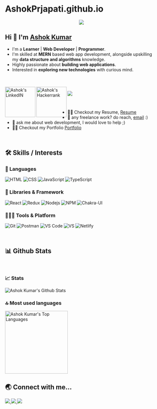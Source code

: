 # AshokPrjapati.github.io
<!-- Typing SVG by DenverCoder1 - https://github.com/DenverCoder1/readme-typing-svg -->
<p align="center">
  <a href="https://github.com/DenverCoder1/readme-typing-svg">
    <img src="https://readme-typing-svg.demolab.com/?lines=🙏🙏 नमस्ते! ; I am Ashok%20Kumar; I am a Full-stack%20web%20developer 👨🏻‍💻;  Curious%20to%20learn%20new%20things !&font=Fira%20Code&center=true&width=440&height=45&color=#37bcf7&vCenter=true&size=22&pause=1000"></a>
</p>


## Hi 👋 I'm [Ashok Kumar](https://github.com/AshokPrjapati)

- I'm a **Learner** | **Web Developer** | **Programmer**.
- I'm skilled at **MERN** based web app development, alongside upskilling my **data structure and algorithms** knowledge.
- Highly passionate about **building web applications**.
- Interested in **exploring new technologies** with curious mind.



<br />




<br />

<a href="https://www.linkedin.com/in/ashok-kumar-1778b213b/">
  <img align="left" alt="Ashok's LinkedIN" width="100px" src="https://cdn.icon-icons.com/icons2/2530/PNG/512/linkedin_button_icon_151847.png" />
</a>

<a href="https://www.hackerrank.com/ashokprajpati">
  <img align="left" alt="Ashok's Hackerrank" width="100px" src="https://cdn.icon-icons.com/icons2/2530/PNG/512/hackerrank_button_icon_151894.png" />
</a>

![](https://visitor-badge.glitch.me/badge?page_id=AshokPrjapati.AshokPrjapati)

<br />

- 👨‍💻 Checkout my Resume,  [Resume](https://ashokprjapati.github.io/assets/Ashok-Kumar-Resume.pdf)
- 💼 any freelance work? do reach, [email](mailto:ap271449@gmail.com) :)
- 💬 ask me about web development, I would love to help ;)
- 👨‍💻 Checkout my Portfolio [Portfolio](https://ashokprjapati.github.io/)

<br>

## :hammer_and_wrench: Skills / Interests

### 🚀 Languages
![HTML](https://img.shields.io/badge/html5%20-%23E34F26.svg?&style=for-the-badge&logo=html5&logoColor=white)
![CSS](https://img.shields.io/badge/css3%20-%231572B6.svg?&style=for-the-badge&logo=css3&logoColor=white)
![JavaScript](https://img.shields.io/badge/javascript%20-%23323330.svg?&style=for-the-badge&logo=javascript&logoColor=%23F7DF1E)
![TypeScript](https://img.shields.io/badge/typescript%20-%23B34A26.svg?&style=for-the-badge&logo=typescript&logoColor=blue&color=323330)


### 🧩 Libraries & Framework

![React](https://img.shields.io/badge/React-20232A?style=for-the-badge&logo=react&logoColor=61DAFB)
![Redux](https://img.shields.io/badge/redux-%23593d88.svg?&style=for-the-badge&logo=redux&logoColor=white)
![Nodejs](https://img.shields.io/badge/Node.js-339933?style=for-the-badge&logo=nodedotjs&logoColor=white)
![NPM](https://img.shields.io/badge/npm-CB3837?style=for-the-badge&logo=npm&logoColor=white)
![Chakra-UI](https://img.shields.io/badge/Chakra_UI-%23593d88.svg?&style=for-the-badge&logo=chakra-UI&logoColor=white&color=blue)


### 🧑🏻‍💻 Tools & Platform

![Git](https://img.shields.io/badge/Git-F05032?style=for-the-badge&logo=git&logoColor=white)
![Postman](https://img.shields.io/badge/Postman-FF6C37?style=for-the-badge&logo=Postman&logoColor=white)
![VS Code](https://img.shields.io/badge/Visual_Studio_Code-0078D4?style=for-the-badge&logo=visual%20studio%20code&logoColor=white)
![VS](https://img.shields.io/badge/Visual_Studio-5C2D91?style=for-the-badge&logo=visual%20studio&logoColor=white)
![Netlify](https://img.shields.io/badge/Netlify-00C7B7?style=for-the-badge&logo=netlify&logoColor=white)


<br />

## :bar_chart: Github Stats

<br />

### 📈 Stats

<p>
  <img  alt="Ashok Kumar's Github Stats" src="https://github-readme-stats.vercel.app/api?username=AshokPrjapati&theme=radical&langs_count=8" />
<!--   <img width="48%" src="https://github-readme-streak-stats.herokuapp.com/?user=AshokPrjapat&theme=radical&langs_count=8" /> -->
</p>




### 🔝 Most used languages
<img
  alt="Ashok Kumar's Top Languages"
  src="https://github-readme-stats.vercel.app/api/top-langs/?username=AshokPrjapati&theme=radical&langs_count=8"
  height="207px"
/>




## :earth_asia: Connect with me...

<p>
  <a href="https://www.linkedin.com/in/ashok-kumar-1778b213b/">
    <img
      src="https://img.shields.io/badge/-LINKEDIN-0077B5?style=for-the-badge&logo=linkedin&logoColor=white"
    />
  </a>
  <a href="mailto:ap271449@gmail.com">
    <img
      src="https://img.shields.io/badge/-GMAIL-D14836?style=for-the-badge&logo=gmail&logoColor=white"
    />
  </a>
  <a href="https://ashokprjapati.github.io/">
    <img
      src="https://img.shields.io/badge/-PORTFOLIO-000000?style=for-the-badge&logo=react&logoColor=white"
    />
  </a>
</p>


